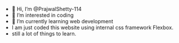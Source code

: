 - 👋 Hi, I’m @PrajwalShetty-114
- 👀 I’m interested in coding
- 🌱 I’m currently learning web development
- I am just coded this website using internal css framework Flexbox.
- still a lot of things to learn.

<!---
PrajwalShetty-114/PrajwalShetty-114 is a ✨ special ✨ repository because its `README.md` (this file) appears on your GitHub profile.
You can click the Preview link to take a look at your changes.
--->
